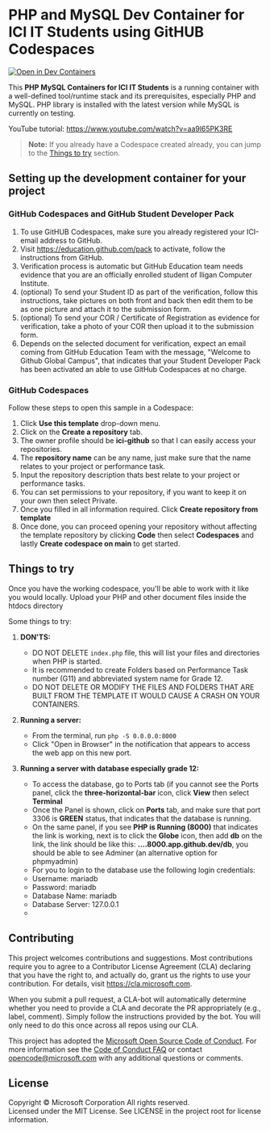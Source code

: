 # PHP and MySQL Dev Container for ICI IT Students using GitHUB Codespaces

[![Open in Dev Containers](https://img.shields.io/static/v1?label=Dev%20Containers&message=Open&color=blue&logo=visualstudiocode)](https://vscode.dev/redirect?url=vscode://ms-vscode-remote.remote-containers/cloneInVolume?url=https://github.com/microsoft/vscode-remote-try-php)

This **PHP MySQL Containers for ICI IT Students** is a running container with a well-defined tool/runtime stack and its prerequisites, especially PHP and MySQL. PHP library is installed with the latest version while MySQL is currently on testing.

YouTube tutorial: https://www.youtube.com/watch?v=aa9l65PK3RE

> **Note:** If you already have a Codespace created already, you can jump to the [Things to try](#things-to-try) section.

## Setting up the development container for your project
### GitHub Codespaces and GitHub Student Developer Pack
1. To use GitHUB Codespaces, make sure you already registered your ICI-email address to GitHub.
2. Visit https://education.github.com/pack to activate, follow the instructions from GitHub. 
3. Verification process is automatic but GitHub Education team needs evidence that you are an officially enrolled student of Iligan Computer Institute.
4. (optional) To send your Student ID as part of the verification, follow this instructions, take pictures on both front and back then edit them to be as one picture and attach it to the submission form.
5. (optional) To send your COR / Certificate of Registration as evidence for verification, take a photo of your COR then upload it to the submission form.
6. Depends on the selected document for verification, expect an email coming from GitHub Education Team with the message, "Welcome to Github Global Campus", that indicates that your Student Developer Pack has been activated an able to use GitHub Codespaces at no charge.

### GitHub Codespaces
Follow these steps to open this sample in a Codespace:
1. Click **Use this template** drop-down menu.
2. Click on the **Create a repository** tab.
3. The owner profile should be **ici-github** so that I can easily access your repositories.
4. The **repository name** can be any name, just make sure that the name relates to your project or performance task.
5. Input the repository description thats best relate to your project or performance tasks.
6. You can set permissions to your repository, if you want to keep it on your own then select Private.
7. Once you filled in all information required. Click **Create repository from template**
8. Once done, you can proceed opening your repository without affecting the template repository by clicking **Code** then select **Codespaces** and lastly **Create codespace on main** to get started.

## Things to try

Once you have the working codespace, you'll be able to work with it like you would locally.
Upload your PHP and other document files inside the htdocs directory

Some things to try:

1. **DON'TS:**
   - DO NOT DELETE `index.php` file, this will list your files and directories when PHP is started.
   - It is recommended to create Folders based on Performance Task number (G11) and abbreviated system name for Grade 12.
   - DO NOT DELETE OR MODIFY THE FILES AND FOLDERS THAT ARE BUILT FROM THE TEMPLATE IT WOULD CAUSE A CRASH ON YOUR CONTAINERS.

1. **Running a server:**
   - From the terminal, run `php -S 0.0.0.0:8000`
   - Click "Open in Browser" in the notification that appears to access the web app on this new port.
1. **Running a server with database especially grade 12:**
   - To access the database, go to Ports tab (if you cannot see the Ports panel, click the **three-horizontal-bar** icon, click **View** then select **Terminal**
   - Once the Panel is shown, click on **Ports** tab, and make sure that port 3306 is **GREEN** status, that indicates that the database is running.
   - On the same panel, if you see **PHP is Running (8000)** that indicates the link is working, next is to click the **Globe** icon, then add **db** on the link, the link should be like this: **....8000.app.github.dev/db**, you should be able to see Adminer (an alternative option for phpmyadmin)
   - For you to login to the database use the following login credentials:
   - Username: mariadb
   - Password: mariadb
   - Database Name: mariadb
   - Database Server: 127.0.0.1
   - 
## Contributing

This project welcomes contributions and suggestions. Most contributions require you to agree to a
Contributor License Agreement (CLA) declaring that you have the right to, and actually do, grant us
the rights to use your contribution. For details, visit https://cla.microsoft.com.

When you submit a pull request, a CLA-bot will automatically determine whether you need to provide
a CLA and decorate the PR appropriately (e.g., label, comment). Simply follow the instructions
provided by the bot. You will only need to do this once across all repos using our CLA.

This project has adopted the [Microsoft Open Source Code of Conduct](https://opensource.microsoft.com/codeofconduct/).
For more information see the [Code of Conduct FAQ](https://opensource.microsoft.com/codeofconduct/faq/) or
contact [opencode@microsoft.com](mailto:opencode@microsoft.com) with any additional questions or comments.

## License

Copyright © Microsoft Corporation All rights reserved.<br />
Licensed under the MIT License. See LICENSE in the project root for license information.
